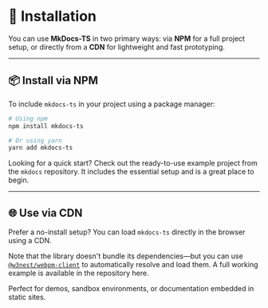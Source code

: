 
# 🚀 Installation

You can use **MkDocs-TS** in two primary ways: via **NPM** for a full project setup,
or directly from a **CDN** for lightweight and fast prototyping.

---

## 📦 Install via NPM

To include `mkdocs-ts` in your project using a package manager:

```bash
# Using npm
npm install mkdocs-ts

# Or using yarn
yarn add mkdocs-ts
```

Looking for a quick start?
Check out the ready-to-use <github-link target="ts-npm">example project</github-link> from the `mkdocs` repository.
It includes the essential setup and is a great place to begin.

---

## 🌐 Use via CDN

Prefer a no-install setup? You can load `mkdocs-ts` directly in the browser using a CDN.

Note that the library doesn't bundle its dependencies—but you can use
[`@w3nest/webpm-client`](https://w3nest.org/apps/@webpm-client/doc/latest) to automatically resolve and load them.
A full working example is available in the repository <github-link target="js-cdn">here</github-link>.

Perfect for demos, sandbox environments, or documentation embedded in static sites.
